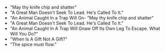 - "May thy knife chip and shatter"
- "A Great Man Doesn't Seek To Lead. He's Called To It."
- "An Animal Caught In a Trap Will Gn- "May thy knife chip and shatter"
- "A Great Man Doesn't Seek To Lead. He's Called To It."
- "An Animal Caught In A Trap Will Gnaw Off Its Own Leg To Escape. What Will You Do?"
- "When Is A Gift Not A Gift?"
- "The spice must flow."
